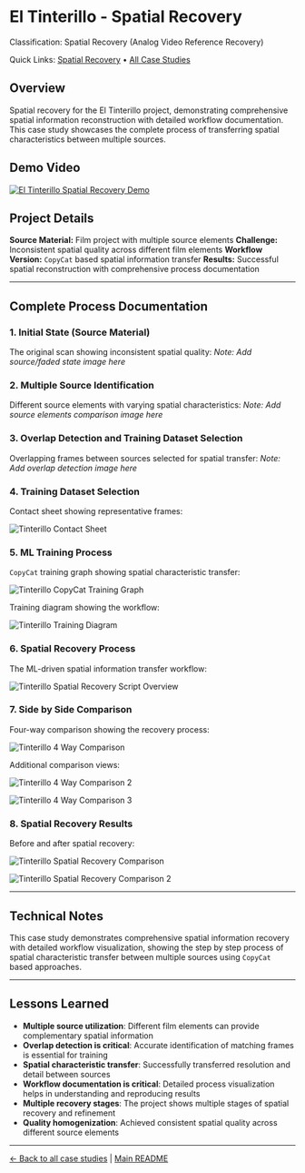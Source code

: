 # El Tinterillo - Spatial Recovery

Classification: Spatial Recovery (Analog Video Reference Recovery)

Quick Links: [Spatial Recovery](../spatial-recovery.md) • [All Case Studies](../case-studies.md)

## Overview
Spatial recovery for the El Tinterillo project, demonstrating comprehensive spatial information reconstruction with detailed workflow documentation. This case study showcases the complete process of transferring spatial characteristics between multiple sources.

## Demo Video

[![El Tinterillo Spatial Recovery Demo](https://img.youtube.com/vi/WGMtNO3NViQ/0.jpg)](https://www.youtube.com/watch?v=WGMtNO3NViQ)

## Project Details
**Source Material:** Film project with multiple source elements
**Challenge:** Inconsistent spatial quality across different film elements
**Workflow Version:** `CopyCat` based spatial information transfer
**Results:** Successful spatial reconstruction with comprehensive process documentation

---

## Complete Process Documentation

### 1. Initial State (Source Material)
The original scan showing inconsistent spatial quality:
*Note: Add source/faded state image here*

### 2. Multiple Source Identification
Different source elements with varying spatial characteristics:
*Note: Add source elements comparison image here*

### 3. Overlap Detection and Training Dataset Selection
Overlapping frames between sources selected for spatial transfer:
*Note: Add overlap detection image here*

### 4. Training Dataset Selection
Contact sheet showing representative frames:

![Tinterillo Contact Sheet](../images_kebab/tinterillo-contact-sheet.jpeg)

### 5. ML Training Process
`CopyCat` training graph showing spatial characteristic transfer:

![Tinterillo `CopyCat` Training Graph](../images_kebab/tinterillo-copycat-training-graph.png)

Training diagram showing the workflow:

![Tinterillo Training Diagram](../images_kebab/tinterillo-training-diagram.jpeg)

### 6. Spatial Recovery Process
The ML-driven spatial information transfer workflow:

![Tinterillo Spatial Recovery Script Overview](../images_kebab/tinterillo-spatial-recovery-script-overview.jpeg)

### 7. Side by Side Comparison
Four-way comparison showing the recovery process:

![Tinterillo 4 Way Comparison](../images/TINTERILLO%204%20WAY%20COMPARISON.png)

Additional comparison views:

![Tinterillo 4 Way Comparison 2](../images/TINTERILLO%204%20WAY%20COMPARISON%202.jpeg)

![Tinterillo 4 Way Comparison 3](../images/TINTERILLO%204%20WAY%20COMPARISON%203.jpeg)

### 8. Spatial Recovery Results
Before and after spatial recovery:

![Tinterillo Spatial Recovery Comparison](../images/TINTERILLO%20SPATIAL%20RECOVERY%20COMPARISON.jpeg)

![Tinterillo Spatial Recovery Comparison 2](../images/TINTERILLO%20SPATIAL%20RECOVERY%20COMPARISON%202.jpeg)

---

## Technical Notes
This case study demonstrates comprehensive spatial information recovery with detailed workflow visualization, showing the step by step process of spatial characteristic transfer between multiple sources using `CopyCat` based approaches.

---

## Lessons Learned
- **Multiple source utilization**: Different film elements can provide complementary spatial information
- **Overlap detection is critical**: Accurate identification of matching frames is essential for training
- **Spatial characteristic transfer**: Successfully transferred resolution and detail between sources
- **Workflow documentation is critical**: Detailed process visualization helps in understanding and reproducing results
- **Multiple recovery stages**: The project shows multiple stages of spatial recovery and refinement
- **Quality homogenization**: Achieved consistent spatial quality across different source elements

---

[← Back to all case studies](../case-studies.md) | [Main README](../../README.md)
